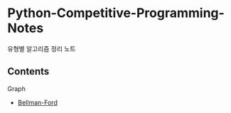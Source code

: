 # Python-Competitive-Programming-Notes
유형별 알고리즘 정리 노트

Contents
---

Graph

- [Bellman-Ford](/Graph/bellman_ford.py) 